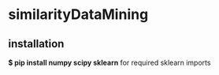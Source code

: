 # similarityDataMining
## installation
**$ pip install numpy scipy sklearn** for required sklearn imports
